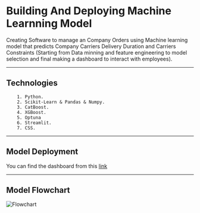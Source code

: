 
# **Building And Deploying Machine Learnning Model**

Creating Software to manage an Company Orders using Machine learning model that predicts Company Carriers Delivery Duration and Carriers Constraints (Starting from Data minning and feature engineering to model selection and final making a dashboard to interact with employees).

---------------------------

## Technologies

        1. Python.
        2. Scikit-Learn & Pandas & Numpy.
        3. CatBoost.
        4. XGBoost.
        5. Optuna
        6. Streamlit.
        7. CSS.


-------------------------------------------------------

## Model Deployment

You can find the dashboard from this [link](https://order-carrier-assignment.streamlit.app/)

-----------------------------------------------------------------

## Model Flowchart
![Flowchart](https://github.com/AshrafAaref21/Transportation-Optimization/assets/82468597/72b580ee-5107-4deb-b959-3a9bb71b8a50)




